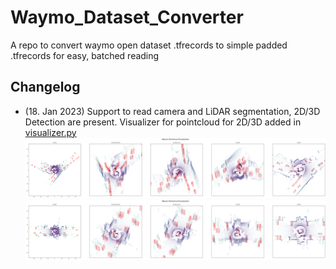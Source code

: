 # Waymo_Dataset_Converter
A repo to convert waymo open dataset .tfrecords to simple padded .tfrecords for easy, batched reading

## Changelog
* (18. Jan 2023) Support to read camera and LiDAR segmentation, 2D/3D Detection are present. Visualizer for pointcloud for 2D/3D added in [visualizer.py](./visualizer.py)
![Pointcloud visualization example 1](./examples/pointcloud_vis_example_1.png)
![Pointcloud visualization example 2](./examples/pointcloud_vis_example_2.png)

